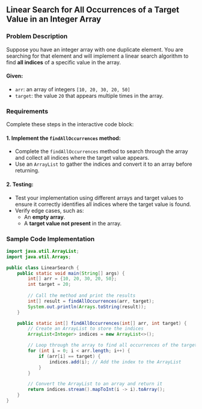 ## Linear Search for All Occurrences of a Target Value in an Integer Array

### Problem Description

Suppose you have an integer array with one duplicate element. You are searching for that element and will implement a linear search algorithm to find **all indices** of a specific value in the array.

#### Given:
- `arr`: an array of integers `[10, 20, 30, 20, 50]`
- `target`: the value `20` that appears multiple times in the array.

### Requirements

Complete these steps in the interactive code block:

#### 1. Implement the `findAllOccurrences` method:
- Complete the `findAllOccurrences` method to search through the array and collect all indices where the target value appears.
- Use an `ArrayList` to gather the indices and convert it to an array before returning.

#### 2. Testing:
- Test your implementation using different arrays and target values to ensure it correctly identifies all indices where the target value is found.
- Verify edge cases, such as:
    - An **empty array**.
    - A **target value not present** in the array.

### Sample Code Implementation

```java
import java.util.ArrayList;
import java.util.Arrays;

public class LinearSearch {
    public static void main(String[] args) {
        int[] arr = {10, 20, 30, 20, 50};
        int target = 20;
        
        // Call the method and print the results
        int[] result = findAllOccurrences(arr, target);
        System.out.println(Arrays.toString(result));
    }

    public static int[] findAllOccurrences(int[] arr, int target) {
        // Create an ArrayList to store the indices
        ArrayList<Integer> indices = new ArrayList<>();

        // Loop through the array to find all occurrences of the target
        for (int i = 0; i < arr.length; i++) {
            if (arr[i] == target) {
                indices.add(i); // Add the index to the ArrayList
            }
        }

        // Convert the ArrayList to an array and return it
        return indices.stream().mapToInt(i -> i).toArray();
    }
}
